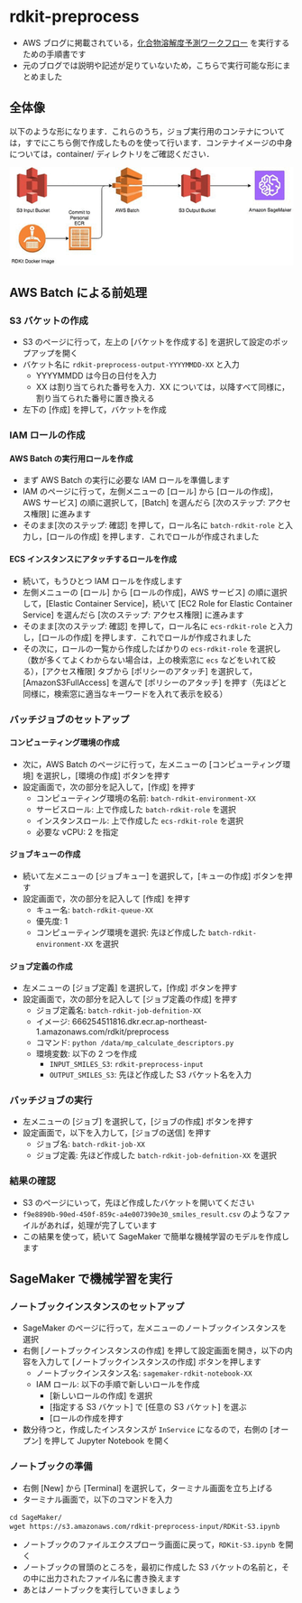 # rdkit-preprocess

- AWS ブログに掲載されている，[化合物溶解度予測ワークフロー](https://aws.amazon.com/jp/blogs/news/build-an-online-compound-solubility-prediction-workflow-with-aws-batch-and-amazon-sagemaker/) を実行するための手順書です
- 元のブログでは説明や記述が足りていないため，こちらで実行可能な形にまとめました

## 全体像

以下のような形になります．これらのうち，ジョブ実行用のコンテナについては，すでにこちら側で作成したものを使って行います．コンテナイメージの中身については，container/ ディレクトリをご確認ください．

![オーバービュー](images/overview.gif)

## AWS Batch による前処理

### S3 バケットの作成

- S3 のページに行って，左上の [バケットを作成する] を選択して設定のポップアップを開く
- バケット名に `rdkit-preprocess-output-YYYYMMDD-XX` と入力
    - YYYYMMDD は今日の日付を入力
    - XX は割り当てられた番号を入力．XX については，以降すべて同様に，割り当てられた番号に置き換える
- 左下の [作成] を押して，バケットを作成

### IAM ロールの作成

#### AWS Batch の実行用ロールを作成

- まず AWS Batch の実行に必要な IAM ロールを準備します
- IAM のページに行って，左側メニューの [ロール] から [ロールの作成]，AWS サービス] の順に選択して，[Batch] を選んだら [次のステップ: アクセス権限] に進みます
- そのまま[次のステップ: 確認] を押して，ロール名に `batch-rdkit-role` と入力し，[ロールの作成] を押します．これでロールが作成されました

#### ECS インスタンスにアタッチするロールを作成

- 続いて，もうひとつ IAM ロールを作成します
- 左側メニューの [ロール] から [ロールの作成]，AWS サービス] の順に選択して，[Elastic Container Service]，続いて [EC2 Role for Elastic Container Service] を選んだら [次のステップ: アクセス権限] に進みます
- そのまま[次のステップ: 確認] を押して，ロール名に `ecs-rdkit-role` と入力し，[ロールの作成] を押します．これでロールが作成されました
- その次に，ロールの一覧から作成したばかりの `ecs-rdkit-role` を選択し（数が多くてよくわからない場合は，上の検索窓に `ecs` などをいれて絞る），[アクセス権限] タブから [ポリシーのアタッチ] を選択して，[AmazonS3FullAccess] を選んで [ポリシーのアタッチ] を押す（先ほどと同様に，検索窓に適当なキーワードを入れて表示を絞る）

### バッチジョブのセットアップ

#### コンピューティング環境の作成

- 次に，AWS Batch のページに行って，左メニューの [コンピューティング環境] を選択し，[環境の作成] ボタンを押す
- 設定画面で，次の部分を記入して，[作成] を押す
    - コンピューティング環境の名前: `batch-rdkit-environment-XX`
    - サービスロール: 上で作成した `batch-rdkit-role` を選択
    - インスタンスロール: 上で作成した `ecs-rdkit-role` を選択
    - 必要な vCPU: 2 を指定

#### ジョブキューの作成

- 続いて左メニューの [ジョブキュー] を選択して，[キューの作成] ボタンを押す
- 設定画面で，次の部分を記入して [作成] を押す
    - キュー名: `batch-rdkit-queue-XX`
    - 優先度: 1
    - コンピューティング環境を選択: 先ほど作成した `batch-rdkit-environment-XX` を選択

#### ジョブ定義の作成

- 左メニューの [ジョブ定義] を選択して，[作成] ボタンを押す
- 設定画面で，次の部分を記入して [ジョブ定義の作成] を押す
    - ジョブ定義名: `batch-rdkit-job-defnition-XX`
    - イメージ: 666254511816.dkr.ecr.ap-northeast-1.amazonaws.com/rdkit/preprocess
    - コマンド: `python /data/mp_calculate_descriptors.py`
    - 環境変数: 以下の 2 つを作成
        - `INPUT_SMILES_S3`: `rdkit-preprocess-input`
        - `OUTPUT_SMILES_S3`: 先ほど作成した S3 バケット名を入力

### バッチジョブの実行

- 左メニューの [ジョブ] を選択して，[ジョブの作成] ボタンを押す
- 設定画面で，以下を入力して，[ジョブの送信] を押す
    - ジョブ名: `batch-rdkit-job-XX`
    - ジョブ定義: 先ほど作成した `batch-rdkit-job-defnition-XX` を選択

### 結果の確認

- S3 のページにいって，先ほど作成したバケットを開いてください
- `f9e8890b-90ed-450f-859c-a4e007390e30_smiles_result.csv` のようなファイルがあれば，処理が完了しています　
- この結果を使って，続いて SageMaker で簡単な機械学習のモデルを作成します

## SageMaker で機械学習を実行

### ノートブックインスタンスのセットアップ

- SageMaker のページに行って，左メニューのノートブックインスタンスを選択
- 右側 [ノートブックインスタンスの作成] を押して設定画面を開き，以下の内容を入力して [ノートブックインスタンスの作成] ボタンを押します
    - ノートブックインスタンス名: `sagemaker-rdkit-notebook-XX`
    - IAM ロール: 以下の手順で新しいロールを作成
        - [新しいロールの作成] を選択
        - [指定する S3 バケット] で [任意の S3 バケット] を選ぶ
        - [ロールの作成を押す
- 数分待つと，作成したインスタンスが `InService` になるので，右側の [オープン] を押して Jupyter Notebook を開く

### ノートブックの準備

- 右側 [New] から [Terminal] を選択して，ターミナル画面を立ち上げる
- ターミナル画面で，以下のコマンドを入力

```
cd SageMaker/
wget https://s3.amazonaws.com/rdkit-preprocess-input/RDKit-S3.ipynb
```

- ノートブックのファイルエクスプローラ画面に戻って，`RDKit-S3.ipynb` を開く
- ノートブックの冒頭のところを，最初に作成した S3 バケットの名前と，その中に出力されたファイル名に書き換えます
- あとはノートブックを実行していきましょう

